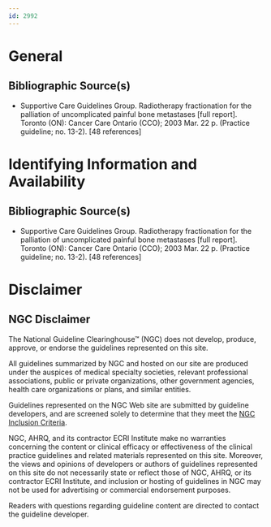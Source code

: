 ```yaml
---
id: 2992
---
```


# General

## Bibliographic Source(s)

- Supportive Care Guidelines Group. Radiotherapy fractionation for the palliation of uncomplicated painful bone metastases [full report]. Toronto (ON): Cancer Care Ontario (CCO); 2003 Mar. 22 p. (Practice guideline; no. 13-2). [48 references]

# Identifying Information and Availability

## Bibliographic Source(s)

- Supportive Care Guidelines Group. Radiotherapy fractionation for the palliation of uncomplicated painful bone metastases [full report]. Toronto (ON): Cancer Care Ontario (CCO); 2003 Mar. 22 p. (Practice guideline; no. 13-2). [48 references]

# Disclaimer

## NGC Disclaimer

The National Guideline Clearinghouse™ (NGC) does not develop, produce, approve, or endorse the guidelines represented on this site.

All guidelines summarized by NGC and hosted on our site are produced under the auspices of medical specialty societies, relevant professional associations, public or private organizations, other government agencies, health care organizations or plans, and similar entities.

Guidelines represented on the NGC Web site are submitted by guideline developers, and are screened solely to determine that they meet the [NGC Inclusion Criteria](/help-and-about/summaries/inclusion-criteria).

NGC, AHRQ, and its contractor ECRI Institute make no warranties concerning the content or clinical efficacy or effectiveness of the clinical practice guidelines and related materials represented on this site. Moreover, the views and opinions of developers or authors of guidelines represented on this site do not necessarily state or reflect those of NGC, AHRQ, or its contractor ECRI Institute, and inclusion or hosting of guidelines in NGC may not be used for advertising or commercial endorsement purposes.

Readers with questions regarding guideline content are directed to contact the guideline developer.

